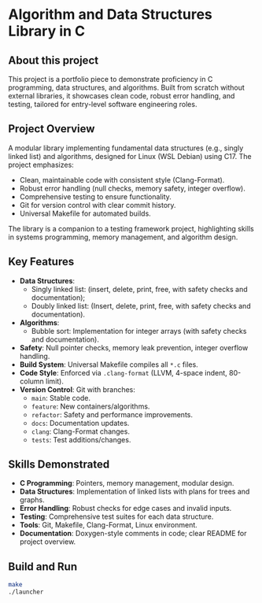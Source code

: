 # Algorithm and Data Structures Library in C

## About this project
This project is a portfolio piece to demonstrate proficiency in C programming, data structures, and algorithms. Built from scratch without external libraries, it showcases clean code, robust error handling, and testing, tailored for entry-level software engineering roles.

## Project Overview
A modular library implementing fundamental data structures (e.g., singly linked list) and algorithms, designed for Linux (WSL Debian) using C17. The project emphasizes:
- Clean, maintainable code with consistent style (Clang-Format).
- Robust error handling (null checks, memory safety, integer overflow).
- Comprehensive testing to ensure functionality.
- Git for version control with clear commit history.
- Universal Makefile for automated builds.

The library is a companion to a testing framework project, highlighting skills in systems programming, memory management, and algorithm design.

## Key Features
- **Data Structures**:
  - Singly linked list: (insert, delete, print, free, with safety checks and documentation);
  - Doubly linked list: (Insert, delete, print, free, with safety checks and documentation).
- **Algorithms**:
  - Bubble sort: Implementation for integer arrays (with safety checks and documentation).
- **Safety**: Null pointer checks, memory leak prevention, integer overflow handling.
- **Build System**: Universal Makefile compiles all `*.c` files.
- **Code Style**: Enforced via `.clang-format` (LLVM, 4-space indent, 80-column limit).
- **Version Control**: Git with branches:
  - `main`: Stable code.
  - `feature`: New containers/algorithms.
  - `refactor`: Safety and performance improvements.
  - `docs`: Documentation updates.
  - `clang`: Clang-Format changes.
  - `tests`: Test additions/changes.

## Skills Demonstrated
- **C Programming**: Pointers, memory management, modular design.
- **Data Structures**: Implementation of linked lists with plans for trees and graphs.
- **Error Handling**: Robust checks for edge cases and invalid inputs.
- **Testing**: Comprehensive test suites for each data structure.
- **Tools**: Git, Makefile, Clang-Format, Linux environment.
- **Documentation**: Doxygen-style comments in code; clear README for project overview.

## Build and Run
```bash
make
./launcher
